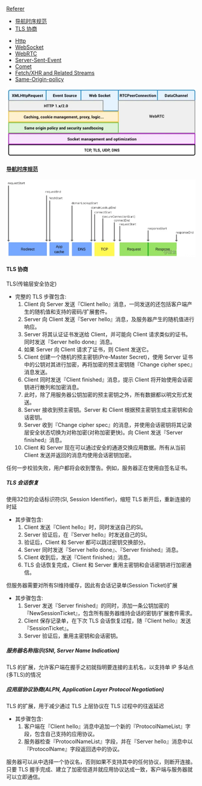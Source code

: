 [Referer](https://juejin.cn/post/6844903608543084558)

<!-- TOC -->

- [导航时序规范](#导航时序规范)
- [TLS 协商](#tls-协商)

<!-- TOC -->

- [Http](./http.md)
- [WebSocket](./WebSocket/README.md)
- [WebRTC](./WebRTC/README.md)
- [Server-Sent-Event](./SSE.md)
- [Comet](./Comet.md)
- [Fetch/XHR and Related Streams](./fetch&XHR.md)
- [Same-Origin-policy](./Same-origin-policy.md)

![layers](../assets/network-layer.png)

#### [导航时序规范](https://www.w3.org/TR/navigation-timing/)

![guide](../assets/导航时序.png)

#### TLS 协商

TLS(传输层安全协定)

- 完整的 TLS 步骤包含:
  1. Client 向 Server 发送『Client hello』消息，一同发送的还包括客户端产生的随机值和支持的密码/扩展套件。
  2. Server 向 Client 发送『Server hello』消息，及服务器产生的随机值进行响应。
  3. Server 将其认证证书发送给 Client，并可能向 Client 请求类似的证书。同时发送『Server hello done』消息。
  4. 如果 Server 向 Client 请求了证书，则 Client 发送它。
  5. Client 创建一个随机的预主密钥(Pre-Master Secret)，使用 Server 证书中的公钥对其进行加密，再将加密的预主密钥随『Change cipher spec』消息发送。
  6. Client 同时发送『Client finished』消息，提示 Client 将开始使用会话密钥进行散列和加密消息。
  7. 此时，除了用服务器公钥加密的预主密钥之外，所有数据都以明文形式发送。
  8. Server 接收到预主密钥。Server 和 Client 根据预主密钥生成主密钥和会话密钥。
  9. Server 收到『Change cipher spec』的消息，并使用会话密钥将其记录层安全状态切换为对称加密(对称加密更快)。向 Client 发送『Server finished』消息。
  10. Client 和 Server 现在可以通过安全的通道交换应用数据。所有从当前 Client 发送并返回的消息均使用会话密钥加密。

任何一步校验失败，用户都将会收到警告。例如，服务器正在使用自签名证书。

##### TLS 会话恢复

使用32位的会话标识符(SI, Session Identifier)，缩短 TLS 断开后，重新连接的时延

- 其步骤包含:
  1. Client 发送『Client hello』时，同时发送自己的SI。
  2. Server 验证后，在『Server hello』时发送自己的SI。
  3. 验证后，Client 和 Server 都可以跳过密钥交换部分。
  4. Server 同时发送『Server hello done』、『Server finished』消息。
  5. Client 收到后，发送『Client finished』消息。
  6. TLS 会话恢复完成，Client 和 Server 重用主密钥和会话密钥进行加密通信。

但服务器需要对所有SI维持缓存，因此有会话记录单(Session Ticket)扩展

- 其步骤包含:
  1. Server 发送『Server finished』的同时，添加一条公钥加密的『NewSessionTicket』，包含所有服务器维持会话的密钥/扩展套件需求。
  2. Client 保存记录单，在下次 TLS 会话恢复过程，随『Client hello』发送『SessionTicket』。
  3. Server 验证后，重用主密钥和会话密钥。

##### 服务器名称指示(SNI, Server Name Indication)

TLS 的扩展，允许客户端在握手之初就指明要连接的主机名，以支持单 IP 多站点(多TLS)的情况

##### 应用层协议协商(ALPN, Application Layer Protocol Negotiation)

TLS 的扩展，用于减少通过 TLS 上层协议在 TLS 过程中的往返延迟

- 其步骤包含:
  1. 客户端在『Client hello』消息中追加一个新的『ProtocolNameList』字段，包含自己支持的应用协议。
  2. 服务器检查『ProtocolNameList』字段，并在『Server hello』消息中以『ProtocolName』字段返回选中的协议。

服务器可以从中选择一个协议名，否则如果不支持其中的任何协议，则断开连接。只要 TLS 握手完成、建立了加密信道并就应用协议达成一致，客户端与服务器就可以立即通信。
